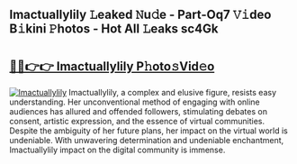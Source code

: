 ## Imactuallylily 𝙻eaked 𝙽u𝚍e - Part-Oq7 𝚅𝚒deo B𝚒kini 𝙿hotos - Hot All 𝙻eaks sc4Gk

# <h2><a href="http://ld78svw.urlbe.top/?page=Imactuallylily">🔗🔗👉👉 Imactuallylily P𝚑oto𝚜Vid𝚎o</a></h2>

[![Imactuallylily](https://i.imgur.com/eBuTRDB.gif)](http://ld78svw.urlbe.top/?page=Imactuallylily)
Imactuallylily, a complex and elusive figure, resists easy understanding. Her unconventional method of engaging with online audiences has allured and offended followers, stimulating debates on consent, artistic expression, and the essence of virtual communities. Despite the ambiguity of her future plans, her impact on the virtual world is undeniable. With unwavering determination and undeniable enchantment, Imactuallylily impact on the digital community is immense.
